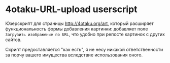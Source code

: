 4otaku-URL-upload userscript
======================

Юзерскрипт для страницы http://4otaku.org/art, который расширяет функциональность формы добавления картинки:
добавляет поле `Загрузить изображение по URL`, что удобно при репосте картинок с других сайтов.

Скрипт предоставляется "как есть", я не несу никакой ответственности за порчу вашего имущества вследствие использования оного.
